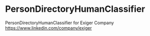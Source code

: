 # PersonDirectoryHumanClassifier
PersonDirectoryHumanClassifier for Exiger Company https://www.linkedin.com/company/exiger
